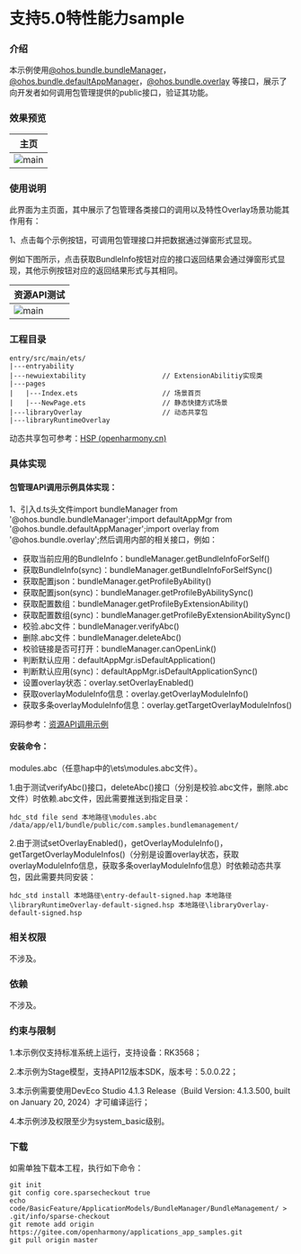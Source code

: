 # 支持5.0特性能力sample

### 介绍

本示例使用[@ohos.bundle.bundleManager](https://gitee.com/openharmony/interface_sdk-js/blob/master/api/@ohos.bundle.bundleManager.d.ts)，[@ohos.bundle.defaultAppManager](https://gitee.com/openharmony/interface_sdk-js/blob/master/api/@ohos.bundle.defaultAppManager.d.ts)，[@ohos.bundle.overlay](https://gitee.com/openharmony/interface_sdk-js/blob/master/api/@ohos.bundle.overlay.d.ts)
等接口，展示了向开发者如何调用包管理提供的public接口，验证其功能。

### 效果预览

|主页|
|---|
|![main](./sceenshots/device/Scene-directory.png)|

### 使用说明

此界面为主页面，其中展示了包管理各类接口的调用以及特性Overlay场景功能其作用有：

1、点击每个示例按钮，可调用包管理接口并把数据通过弹窗形式显现。

例如下图所示，点击获取BundleInfo按钮对应的接口返回结果会通过弹窗形式显现，其他示例按钮对应的返回结果形式与其相同。

|资源API测试|
|---|
|![main](./sceenshots/device/snapshot_directory.png)|

### 工程目录

```
entry/src/main/ets/
|---entryability
|---newuiextability                   // ExtensionAbilitiy实现类
|---pages
|   |---Index.ets                     // 场景首页
|   |---NewPage.ets                   // 静态快捷方式场景      
|---libraryOverlay                    // 动态共享包
|---libraryRuntimeOverlay      
```

动态共享包可参考：[HSP (openharmony.cn)](https://docs.openharmony.cn/pages/v4.1/zh-cn/application-dev/quick-start/in-app-hsp.md)

### 具体实现

#### 包管理API调用示例具体实现：

1、引入d.ts头文件import bundleManager from '@ohos.bundle.bundleManager';import defaultAppMgr from '@ohos.bundle.defaultAppManager';import overlay from '@ohos.bundle.overlay';然后调用内部的相关接口，例如：

* 获取当前应用的BundleInfo：bundleManager.getBundleInfoForSelf()
* 获取BundleInfo(sync)：bundleManager.getBundleInfoForSelfSync()
* 获取配置json：bundleManager.getProfileByAbility()
* 获取配置json(sync)：bundleManager.getProfileByAbilitySync()
* 获取配置数组：bundleManager.getProfileByExtensionAbility()
* 获取配置数组(sync)：bundleManager.getProfileByExtensionAbilitySync()
* 校验.abc文件：bundleManager.verifyAbc()
* 删除.abc文件：bundleManager.deleteAbc()
* 校验链接是否可打开：bundleManager.canOpenLink()
* 判断默认应用：defaultAppMgr.isDefaultApplication()
* 判断默认应用(sync)：defaultAppMgr.isDefaultApplicationSync()
* 设置overlay状态：overlay.setOverlayEnabled()
* 获取overlayModuleInfo信息：overlay.getOverlayModuleInfo()
* 获取多条overlayModuleInfo信息：overlay.getTargetOverlayModuleInfos()

源码参考：[资源API调用示例](entry/src/main/ets/pages/Index.ets)

#### 安装命令：

modules.abc（任意hap中的\ets\modules.abc文件）。

1.由于测试verifyAbc()接口，deleteAbc()接口（分别是校验.abc文件，删除.abc文件）时依赖.abc文件，因此需要推送到指定目录：

```
hdc_std file send 本地路径\modules.abc /data/app/el1/bundle/public/com.samples.bundlemanagement/
```

2.由于测试setOverlayEnabled()，getOverlayModuleInfo()，getTargetOverlayModuleInfos()（分别是设置overlay状态，获取overlayModuleInfo信息，获取多条overlayModuleInfo信息）时依赖动态共享包，因此需要共同安装：

```
hdc_std install 本地路径\entry-default-signed.hap 本地路径\libraryRuntimeOverlay-default-signed.hsp 本地路径\libraryOverlay-default-signed.hsp
```


### 相关权限

不涉及。

### 依赖

不涉及。

### 约束与限制

1.本示例仅支持标准系统上运行，支持设备：RK3568；

2.本示例为Stage模型，支持API12版本SDK，版本号：5.0.0.22；

3.本示例需要使用DevEco Studio 4.1.3 Release（Build Version: 4.1.3.500, built on January 20, 2024）才可编译运行；

4.本示例涉及权限至少为system_basic级别。

### 下载

如需单独下载本工程，执行如下命令：

```
git init
git config core.sparsecheckout true
echo code/BasicFeature/ApplicationModels/BundleManager/BundleManagement/ > .git/info/sparse-checkout
git remote add origin https://gitee.com/openharmony/applications_app_samples.git
git pull origin master
```

